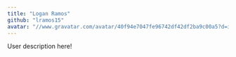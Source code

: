 ```yaml
---
title: "Logan Ramos"
github: "lramos15"
avatar: "//www.gravatar.com/avatar/40f94e7047fe96742df42df2ba9c00a5?d=identicon"
---
```


User description here!
